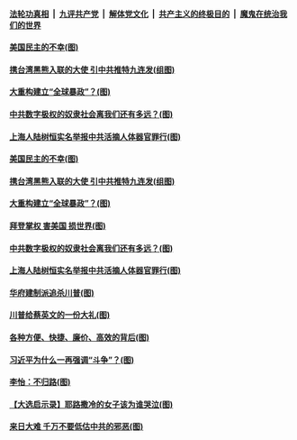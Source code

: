 

####  [法轮功真相](../../../../basic/blob/master/README.md?t=01171931) &nbsp;|&nbsp; [九评共产党](../../../../9ping.md/blob/master/README.md?t=01171931) &nbsp;|&nbsp; [解体党文化](../../../../jtdwh.md/blob/master/README.md?t=01171931)  &nbsp;|&nbsp; [共产主义的终极目的](../../../../gczydzjmd.md/blob/master/README.md?t=01171931) &nbsp;|&nbsp; [魔鬼在统治我们的世界](../../../../mgztzwmdsj.md/blob/master/README.md?t=01171931) 


#### [美国民主的不幸(图)](../pages/p4/959336.md?t=01171931) 

#### [携台湾黑熊入联的大使 引中共推特九连发(组图)](../pages/p4/959372.md?t=01171931) 

#### [大重构建立“全球暴政”？(图)](../pages/p4/959328.md?t=01171931) 

#### [中共数字极权的奴隶社会离我们还有多远？(图)](../pages/p4/959378.md?t=01171931) 

#### [上海人陆树恒实名举报中共活摘人体器官罪行(图)](../pages/p4/959348.md?t=01171931) 






#### [美国民主的不幸(图)](../pages/p4/959336.md?t=01171931) 

#### [携台湾黑熊入联的大使 引中共推特九连发(组图)](../pages/p4/959372.md?t=01171931) 

#### [大重构建立“全球暴政”？(图)](../pages/p4/959328.md?t=01171931) 

#### [拜登掌权 害美国 损世界(图)](../pages/p4/959322.md?t=01171931) 

#### [中共数字极权的奴隶社会离我们还有多远？(图)](../pages/p4/959378.md?t=01171931) 

#### [上海人陆树恒实名举报中共活摘人体器官罪行(图)](../pages/p4/959348.md?t=01171931) 

#### [华府建制派追杀川普(图)](../pages/p4/959277.md?t=01171931) 

#### [川普给蔡英文的一份大礼(图)](../pages/p4/959279.md?t=01171931) 

#### [各种方便、快捷、廉价、高效的背后(图)](../pages/p4/959276.md?t=01171931) 

#### [习近平为什么一再强调“斗争”？(图)](../pages/p4/959280.md?t=01171931) 

#### [李怡：不归路(图)](../pages/p4/959274.md?t=01171931) 

#### [【大选启示录】耶路撒冷的女子该为谁哭泣(图)](../pages/p4/958510.md?t=01171931) 



#### [来日大难 千万不要低估中共的邪恶(图)](../pages/p4/959163.md?t=01171931) 

